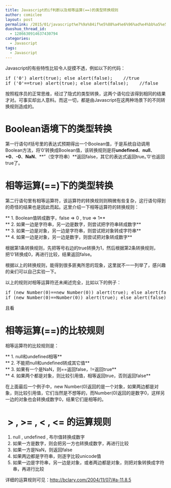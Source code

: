 ```yaml
---
title: Javascript的if判断以及相等运算(==)的类型转换规则
author: comiclee
layout: post
permalink: /2015/01/javascript%e7%9a%84if%e5%88%a4%e6%96%ad%e4%bb%a5%e5%8f%8a%e7%9b%b8%e7%ad%89%e8%bf%90%e7%ae%97%e7%9a%84%e7%b1%bb%e5%9e%8b%e8%bd%ac%e6%8d%a2%e8%a7%84%e5%88%99
duoshuo_thread_id:
  - 1286630914637430794
categories:
  - Javascript
tags:
  - Javascript
---
```

Javascript的有些特性比较令人捉摸不透，例如以下的代码：

<pre>if ('0') alert(true); else alert(false);    //true
if ('0'==true) alert(true); else alert(false);    //false</pre>

按照程序员的正常思维，经过了隐式的类型转换，这两个语句应该得到相同的结果才对。可事实却出人意料。而这一切，都是由Javascript在这两种场景下的不同转换规则造成的。<!--more-->

# Boolean语境下的类型转换

第一行语句if括号里的表达式预期得出一个Boolean值，于是系统自动调用Boolean方法，将&#8217;0&#8217;转换成Boolean值，该转换规则是将**undefined**、**null**、**+0**、**-0**、**NaN**、**&#8221;（空字符串）**返回false，其它的表达式返回true。&#8217;0&#8217;也返回true了。

# 相等运算(==)下的类型转换

第二行语句里有相等运算符，该运算符的转换规则则稍微有些复杂，这行语句得到的奇怪的结果也是因此而起。这里介绍一下相等运算符的转换规则：

** 1. Boolean值转成数字，false => 0 , true => 1**  
** 2. 如果一边是字符串，另一边是数字，则尝试把字符串转成数字**  
** 3. 如果一边是对象，另一边是字符串，则尝试把对象转成字符串**  
** 4. 如果一边是对象，另一边是数字，则尝试把对象转成数字**

根据第1条转换规则，先把等号右边的true转换为1，然后根据第2条转换规则，把&#8217;0&#8217;转换成0，再进行比较，结果返回false。

根据以上的转换规则，能得到很多匪夷所思的现象，这里就不一一列举了，感兴趣的亲们可以自己实验一下。

以上的规则对相等运算符还未阐述完全，比如以下的例子：

<pre>if (new Number(0)==new Number(0)) alert(true); else alert(false);    //false
if (new Number(0)==Number(0)) alert(true); else alert(false); //true</pre>

且看

# 相等运算(==)的比较规则

相等运算符的比较规则是：

** 1. null和undefined相等**  
** 2. 不能把null和undefined转成其它值**  
** 3. 如果有一个是NaN，则==返回false，!=返回true**  
** 4. 如果两个都是对象，则比较引用值，相等返回true，否则返回false**

在上面最后一个例子中，new Number(0)返回的是一个对象，如果两边都是对象，则比较引用值，它们当然是不想等的，而Number(0)返回的是数字0，这样另一边的对象也会转换成数字0，结果它们是相等的。

#  > , >= , < , <= 的运算规则

  1. null , undefined , 布尔值转换成数字
  2. 如果一方是数字，则会把另一方也转换成数字，再进行比较
  3. 如果一方是NaN，则返回false
  4. 如果两边都是字符串，则逐字比较unicode值
  5. 如果一边是字符串，另一边是对象，或者两边都是对象，则把对象转换成字符串，再进行比较

详细的运算规则可见：<a href="http://bclary.com/2004/11/07/#a-11.8.5" target="_blank">http://bclary.com/2004/11/07/#a-11.8.5</a>